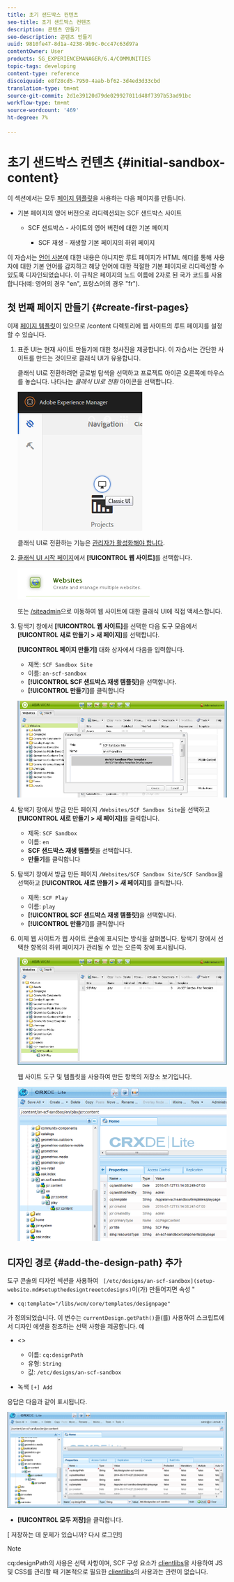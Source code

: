 ```yaml
---
title: 초기 샌드박스 컨텐츠
seo-title: 초기 샌드박스 컨텐츠
description: 콘텐츠 만들기
seo-description: 콘텐츠 만들기
uuid: 9810fe47-8d1a-4238-9b9c-0cc47c63d97a
contentOwner: User
products: SG_EXPERIENCEMANAGER/6.4/COMMUNITIES
topic-tags: developing
content-type: reference
discoiquuid: e8f28cd5-7950-4aab-bf62-3d4ed3d33cbd
translation-type: tm+mt
source-git-commit: 2d1e39120d79de029927011d48f7397b53ad91bc
workflow-type: tm+mt
source-wordcount: '469'
ht-degree: 7%

---
```



# 초기 샌드박스 컨텐츠 {#initial-sandbox-content}

이 섹션에서는 모두 [페이지 템플릿](initial-app.md#createthepagetemplate)을 사용하는 다음 페이지를 만듭니다.

* 기본 페이지의 영어 버전으로 리디렉션되는 SCF 샌드박스 사이트

   * SCF 샌드박스 - 사이트의 영어 버전에 대한 기본 페이지

      * SCF 재생 - 재생할 기본 페이지의 하위 페이지

이 자습서는 [언어 사본](../../help/sites-administering/tc-prep.md)에 대한 내용은 아니지만 루트 페이지가 HTML 헤더를 통해 사용자에 대한 기본 언어를 감지하고 해당 언어에 대한 적절한 기본 페이지로 리디렉션할 수 있도록 디자인되었습니다. 이 규칙은 페이지의 노드 이름에 2자로 된 국가 코드를 사용합니다(예: 영어의 경우 &quot;en&quot;, 프랑스어의 경우 &quot;fr&quot;).

## 첫 번째 페이지 만들기 {#create-first-pages}

이제 [페이지 템플릿](initial-app.md#createthepagetemplate)이 있으므로 /content 디렉토리에 웹 사이트의 루트 페이지를 설정할 수 있습니다.

1. 표준 UI는 현재 사이트 만들기에 대한 청사진을 제공합니다. 이 자습서는 간단한 사이트를 만드는 것이므로 클래식 UI가 유용합니다.

   클래식 UI로 전환하려면 글로벌 탐색을 선택하고 프로젝트 아이콘 오른쪽에 마우스를 놓습니다. 나타나는 *클래식 UI로 전환* 아이콘을 선택합니다.

   ![chlimage_1-36](assets/chlimage_1-36.png)

   클래식 UI로 전환하는 기능은 [관리자가 활성화해야 합니다](../../help/sites-administering/enable-classic-ui.md).

1. [클래식 UI 시작 페이지](http://localhost:4502/welcome.html)에서 **[!UICONTROL 웹 사이트]**&#x200B;를 선택합니다.

   ![chlimage_1-37](assets/chlimage_1-37.png)

   또는 [/siteadmin](http://localhost:4502/siteadmin)으로 이동하여 웹 사이트에 대한 클래식 UI에 직접 액세스합니다.

1. 탐색기 창에서 **[!UICONTROL 웹 사이트]**&#x200B;를 선택한 다음 도구 모음에서 **[!UICONTROL 새로 만들기 > 새 페이지]**&#x200B;를 선택합니다.

   **[!UICONTROL 페이지 만들기]** 대화 상자에서 다음을 입력합니다.

   * 제목: `SCF Sandbox Site`
   * 이름: `an-scf-sandbox`
   * **[!UICONTROL SCF 샌드박스 재생 템플릿]**&#x200B;을 선택합니다.
   * **[!UICONTROL 만들기]**&#x200B;를 클릭합니다

   ![chlimage_1-38](assets/chlimage_1-38.png)

1. 탐색기 창에서 방금 만든 페이지 `/Websites/SCF Sandbox Site`을 선택하고 **[!UICONTROL 새로 만들기 > 새 페이지]**&#x200B;를 클릭합니다.

   * 제목: `SCF Sandbox`
   * 이름: `en`
   * **SCF 샌드박스 재생 템플릿**&#x200B;을 선택합니다.
   * **만들기**&#x200B;를 클릭합니다

1. 탐색기 창에서 방금 만든 페이지 `/Websites/SCF Sandbox Site/SCF Sandbox`을 선택하고 **[!UICONTROL 새로 만들기 > 새 페이지]**&#x200B;를 클릭합니다.

   * 제목: `SCF Play`
   * 이름: `play`
   * **[!UICONTROL SCF 샌드박스 재생 템플릿]**&#x200B;을 선택합니다.
   * **[!UICONTROL 만들기]**&#x200B;를 클릭합니다

1. 이제 웹 사이트가 웹 사이트 콘솔에 표시되는 방식을 살펴봅니다. 탐색기 창에서 선택한 항목의 하위 페이지가 관리될 수 있는 오른쪽 창에 표시됩니다.

   ![chlimage_1-39](assets/chlimage_1-39.png)

   웹 사이트 도구 및 템플릿을 사용하여 만든 항목의 저장소 보기입니다.

   ![chlimage_1-40](assets/chlimage_1-40.png)

## 디자인 경로 {#add-the-design-path} 추가

도구 콘솔의 디자인 섹션을 사용하여 ` [/etc/designs/an-scf-sandbox](setup-website.md#setupthedesigntreeetcdesigns)`이(가) 만들어지면 속성 &quot;

* `cq:template="/libs/wcm/core/templates/designpage"`

가 정의되었습니다. 이 변수는 `currentDesign.getPath()`을(를) 사용하여 스크립트에서 디자인 에셋을 참조하는 선택 사항을 제공합니다. 예

* &lt;>


   * 이름: `cq:designPath`
   * 유형: `String`
   * 값: `/etc/designs/an-scf-sandbox`

* 녹색 `[+] Add`

응답은 다음과 같이 표시됩니다.

![chlimage_1-41](assets/chlimage_1-41.png)

* **[!UICONTROL 모두 저장]**&#x200B;을 클릭합니다.

[ 저장하는 데 문제가 있습니까? 다시 로그인!]

>[!NOTE]
>
>cq:designPath의 사용은 선택 사항이며, SCF 구성 요소가 [clientlibs](client-customize.md#clientlibs-for-scf)을 사용하여 JS 및 CSS를 관리할 때 기본적으로 필요한 [clientlibs](develop-app.md#includeclientlibsintemplate)의 사용과는 관련이 없습니다.

